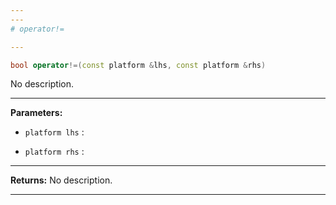 ```yaml
---
---
# operator!=

---
```


```cpp
bool operator!=(const platform &lhs, const platform &rhs)
```


No description.


---
**Parameters:**

 - `platform lhs`
: 

 - `platform rhs`
: 


---
**Returns:** No description.

---

